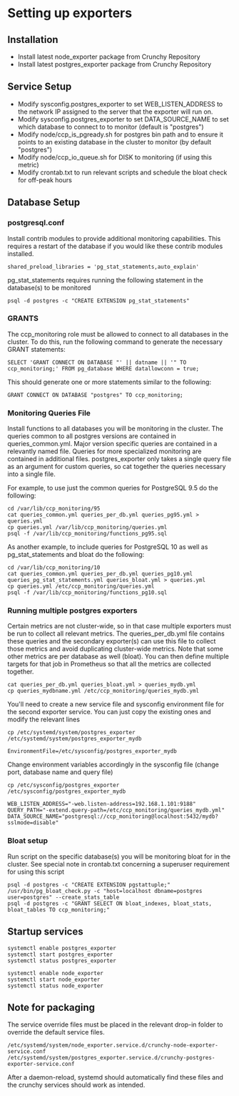 # Setting up exporters

## Installation

* Install latest node_exporter package from Crunchy Repository
* Install latest postgres_exporter package from Crunchy Repository

## Service Setup

* Modify sysconfig.postgres_exporter to set WEB_LISTEN_ADDRESS to the network IP assigned to the server that the exporter will run on. 
* Modify sysconfig.postgres_exporter to set DATA_SOURCE_NAME to set which database to connect to to monitor (default is "postgres")
* Modify node/ccp_is_pgready.sh for postgres bin path and to ensure it points to an existing database in the cluster to monitor (by default "postgres")
* Modify node/ccp_io_queue.sh for DISK to monitoring (if using this metric)
* Modify crontab.txt to run relevant scripts and schedule the bloat check for off-peak hours

## Database Setup

### postgresql.conf
Install contrib modules to provide additional monitoring capabilities. This requires a restart of the database if you would like these contrib modules installed.
```
shared_preload_libraries = 'pg_stat_statements,auto_explain'
```
pg_stat_statements requires running the following statement in the database(s) to be monitored
```
psql -d postgres -c "CREATE EXTENSION pg_stat_statements"
```

### GRANTS
The ccp_monitoring role must be allowed to connect to all databases in the cluster. To do this, run the following command to generate the necessary GRANT statements:
```
SELECT 'GRANT CONNECT ON DATABASE "' || datname || '" TO ccp_monitoring;' FROM pg_database WHERE datallowconn = true;
```
This should generate one or more statements similar to the following:
```
GRANT CONNECT ON DATABASE "postgres" TO ccp_monitoring;
```

### Monitoring Queries File

Install functions to all databases you will be monitoring in the cluster. The queries common to all postgres versions are contained in queries_common.yml. Major version specific queries are contained in a relevantly named file. Queries for more specialized monitoring are contained in additional files. postgres_exporter only takes a single query file as an argument for custom queries, so cat together the queries necessary into a single file. 

For example, to use just the common queries for PostgreSQL 9.5 do the following:
```
cd /var/lib/ccp_monitoring/95
cat queries_common.yml queries_per_db.yml queries_pg95.yml > queries.yml
cp queries.yml /var/lib/ccp_monitoring/queries.yml
psql -f /var/lib/ccp_monitoring/functions_pg95.sql
```
As another example, to include queries for PostgreSQL 10 as well as pg_stat_statements and bloat do the following:
```
cd /var/lib/ccp_monitoring/10
cat queries_common.yml queries_per_db.yml queries_pg10.yml queries_pg_stat_statements.yml queries_bloat.yml > queries.yml
cp queries.yml /etc/ccp_monitoring/queries.yml
psql -f /var/lib/ccp_monitoring/functions_pg10.sql
```

### Running multiple postgres exporters
Certain metrics are not cluster-wide, so in that case multiple exporters must be run to collect all relevant metrics. The queries_per_db.yml file contains these queries and the secondary exporter(s) can use this file to collect those metrics and avoid duplicating cluster-wide metrics. Note that some other metrics are per database as well (bloat). You can then define multiple targets for that job in Prometheus so that all the metrics are collected together.
```
cat queries_per_db.yml queries_bloat.yml > queries_mydb.yml
cp queries_mydbname.yml /etc/ccp_monitoring/queries_mydb.yml
```
You'll need to create a new service file and sysconfig environment file for the second exporter service. You can just copy the existing ones and modify the relevant lines 
```
cp /etc/systemd/system/postgres_exporter /etc/systemd/system/postgres_exporter_mydb

EnvironmentFile=/etc/sysconfig/postgres_exporter_mydb
```

Change environment variables accordingly in the sysconfig file (change port, database name and query file)

```
cp /etc/sysconfig/postgres_exporter /etc/sysconfig/postgres_exporter_mydb 

WEB_LISTEN_ADDRESS="-web.listen-address=192.168.1.101:9188"
QUERY_PATH="-extend.query-path=/etc/ccp_monitoring/queries_mydb.yml"
DATA_SOURCE_NAME="postgresql://ccp_monitoring@localhost:5432/mydb?sslmode=disable"
```

### Bloat setup

Run script on the specific database(s) you will be monitoring bloat for in the cluster. See special note in crontab.txt concerning a superuser requirement for using this script

```
psql -d postgres -c "CREATE EXTENSION pgstattuple;"
/usr/bin/pg_bloat_check.py -c "host=localhost dbname=postgres user=postgres" --create_stats_table
psql -d postgres -c "GRANT SELECT ON bloat_indexes, bloat_stats, bloat_tables TO ccp_monitoring;"
```

## Startup services

```
systemctl enable postgres_exporter
systemctl start postgres_exporter
systemctl status postgres_exporter

systemctl enable node_exporter
systemctl start node_exporter
systemctl status node_exporter
```

## Note for packaging

The service override files must be placed in the relevant drop-in folder to override the default service files.

    /etc/systemd/system/node_exporter.service.d/crunchy-node-exporter-service.conf
    /etc/systemd/system/postgres_exporter.service.d/crunchy-postgres-exporter-service.conf

After a daemon-reload, systemd should automatically find these files and the crunchy services should work as intended.
 
